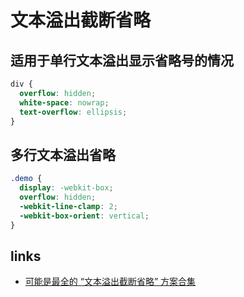 # 文本溢出截断省略

## 适用于单行文本溢出显示省略号的情况

```css
div {
  overflow: hidden;
  white-space: nowrap;
  text-overflow: ellipsis;
}
```

## 多行文本溢出省略

```css
.demo {
  display: -webkit-box;
  overflow: hidden;
  -webkit-line-clamp: 2;
  -webkit-box-orient: vertical;
}
```

## links

- [可能是最全的 “文本溢出截断省略” 方案合集](https://juejin.im/post/5dc15b35f265da4d432a3d10)
